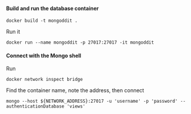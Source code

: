 #### Build and run the database container

`docker build -t mongoddit .`

Run it

`docker run --name mongoddit -p 27017:27017 -it mongoddit`

#### Connect with the Mongo shell

Run

`docker network inspect bridge`

Find the container name, note the address, then connect

`mongo --host ${NETWORK_ADDRESS}:27017 -u 'username' -p 'password' --authenticationDatabase 'views'`
